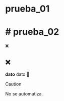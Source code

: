 # prueba_01
# # prueba_02
:x:
## :x:
**dato**
dato
:no_entry_sign:
> [!CAUTION]
> No se automatiza.
